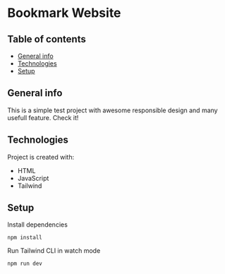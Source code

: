 # Bookmark Website

## Table of contents
* [General info](#general-info)
* [Technologies](#technologies)
* [Setup](#setup)

## General info
This is a simple test project with awesome responsible design and many usefull feature. Check it!

## Technologies
Project is created with:
* HTML
* JavaScript
* Tailwind

## Setup

Install dependencies

```
npm install
```

Run Tailwind CLI in watch mode

```
npm run dev
```
